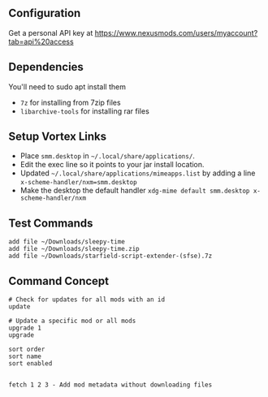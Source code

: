 ## Configuration

Get a personal API key at https://www.nexusmods.com/users/myaccount?tab=api%20access

## Dependencies

You'll need to sudo apt install them

- `7z` for installing from 7zip files
- `libarchive-tools` for installing rar files


## Setup Vortex Links
- Place `smm.desktop` in `~/.local/share/applications/`.
- Edit the exec line so it points to your jar install location.
- Updated `~/.local/share/applications/mimeapps.list` by adding a line `x-scheme-handler/nxm=smm.desktop`
- Make the desktop the default handler `xdg-mime default smm.desktop x-scheme-handler/nxm`


## Test Commands
```
add file ~/Downloads/sleepy-time
add file ~/Downloads/sleepy-time.zip
add file ~/Downloads/starfield-script-extender-(sfse).7z
```

## Command Concept

```
# Check for updates for all mods with an id
update

# Update a specific mod or all mods
upgrade 1
upgrade

sort order
sort name
sort enabled


fetch 1 2 3 - Add mod metadata without downloading files

```